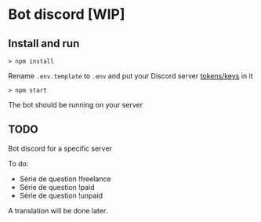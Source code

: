 # Bot discord [WIP]

## Install and run

`> npm install`

Rename `.env.template` to `.env` and put your Discord server [tokens/keys](https://www.writebots.com/discord-bot-token) in it

`> npm start`

The bot should be running on your server

## TODO

Bot discord for a specific server

To do:

* Série de question !freelance
* Série de question !paid
* Série de question !unpaid

A translation will be done later.
